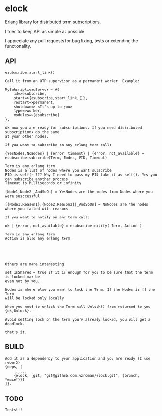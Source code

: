 # elock
Erlang library for distributed term subscriptions.

I tried to keep API as simple as possible.

I appreciate any pull requests for bug fixing, tests or extending the functionality.

API
-----

    esubscribe:start_link()
    
    Call it from an OTP supervisor as a permanent worker. Example:
    
    MySubsriptionsServer = #{
        id=>esubscribe,
        start=>{esubscribe,start_link,[]},
        restart=>permanent,
        shutdown=> <It's up to you>
        type=>worker,
        modules=>[esubscribe]
    },
    
    Ok now you are ready for subscriptions. If you need distributed subscriptions do the same
    at your other nodes.
    
    If you want to subscribe on any erlang term call:
    
    {YesNodes,NoNodes} | {error, timeout} | {error, not_available} =  esubscribe:subscribe(Term, Nodes, PID, Timeout)

    Term is any erlang term
    Nodes is a list of nodes where you want subscribe
    PID is self() ??? Why I need to pass my PID take it as self(). Yes you can subscribe another process
    Timeout is Milliseconds or infinity
    
    [Node1,Node2|_AndSoOn] = YesNodes are the nodes from Nodes where you were susccessful
    
    [{Node1,Reason1},{Node2,Reason2}|_AndSoOn] = NoNodes are the nodes where you failed with reasons
    
    If you want to notify on any term call:
    
    ok | {error, not_available} = esubscribe:notify( Term, Action )
    
    Term is any erlang term
    Action is also any erlang term
    
    
    
    
    
    Others are more interesting:

    set IsShared = true if it is enough for you to be sure that the term is locked may be
    even not by you. 
    
    Nodes is where else you want to lock the Term. If the Nodes is [] the Term
    will be locked only locally

    When you need to unlock the Term call Unlock() from returned to you {ok,Unlock}.

    Avoid setting lock on the term you'v already locked, you will get a deadlock.

    that's it.
    
    
    
BUILD
-----
    Add it as a dependency to your application and you are ready (I use rebar3)
    {deps, [
        ......
        {elock, {git, "git@github.com:vzroman/elock.git", {branch, "main"}}}
    ]}.

TODO
-----
    Tests!!!
    